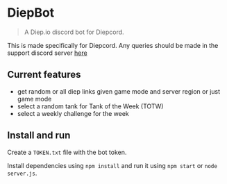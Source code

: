 # DiepBot

> A Diep.io discord bot for Diepcord.

This is made specifically for Diepcord. Any queries should be made in the support discord server [here](https://discord.gg/EuxtH6V5pj)

## Current features

- get random or all diep links given game mode and server region or just game mode
- select a random tank for Tank of the Week (TOTW)
- select a weekly challenge for the week

## Install and run

Create a `TOKEN.txt` file with the bot token.

Install dependencies using `npm install` and run it using `npm start` or `node server.js`.

